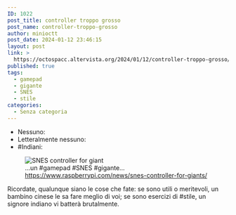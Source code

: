 ```yaml
---
ID: 1022
post_title: controller troppo grosso
post_name: controller-troppo-grosso
author: minioctt
post_date: 2024-01-12 23:46:15
layout: post
link: >
  https://octospacc.altervista.org/2024/01/12/controller-troppo-grosso/
published: true
tags:
  - gamepad
  - gigante
  - SNES
  - stile
categories:
  - Senza categoria
---
```

<!-- wp:list {"className":"greentext"} -->
<ul class="greentext"><!-- wp:list-item -->
<li>Nessuno:</li>
<!-- /wp:list-item -->

<!-- wp:list-item -->
<li>Letteralmente nessuno:</li>
<!-- /wp:list-item -->

<!-- wp:list-item -->
<li>#Indiani:</li>
<!-- /wp:list-item --></ul>
<!-- /wp:list -->

<!-- wp:paragraph -->
<p></p>
<!-- /wp:paragraph -->

<!-- wp:image {"id":1025,"sizeSlug":"large","linkDestination":"none"} -->
<figure class="wp-block-image size-large"><img src="https://octospacc.altervista.org/wp-content/uploads/2024/01/screenshot_20240112-2037055367688839265780188-960x953.png" alt="SNES controller for giant" class="wp-image-1025"/><figcaption class="wp-element-caption">...un #gamepad #SNES #gigante... <a href="https://www.raspberrypi.com/news/snes-controller-for-giants/">https://www.raspberrypi.com/news/snes-controller-for-giants/</a></figcaption></figure>
<!-- /wp:image -->

<!-- wp:paragraph -->
<p></p>
<!-- /wp:paragraph -->

<!-- wp:paragraph -->
<p>Ricordate, qualunque siano le cose che fate: se sono utili o meritevoli, un bambino cinese le sa fare meglio di voi; se sono esercizi di #stile, un signore indiano vi batterà brutalmente.</p>
<!-- /wp:paragraph -->